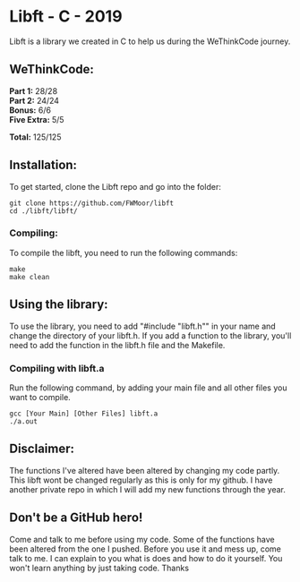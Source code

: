 # Libft - C - 2019

Libft is a library we created in C to help us during the WeThinkCode journey.

## WeThinkCode:

**Part 1:** 28/28  
**Part 2:** 24/24  
**Bonus:**  6/6  
**Five Extra:** 5/5  
  
**Total:** 125/125

## Installation:

To get started, clone the Libft repo and go into the folder:

```
git clone https://github.com/FWMoor/libft
cd ./libft/libft/
```

### Compiling:

To compile the libft, you need to run the following commands:

```
make
make clean
```

## Using the library:

To use the library, you need to add "#include "libft.h"" in your name and change the directory of your libft.h.
If you add a function to the library, you'll need to add the function in the libft.h file and the Makefile.

### Compiling with libft.a

Run the following command, by adding your main file and all other files you want to compile.

```
gcc [Your Main] [Other Files] libft.a
./a.out
```

## Disclaimer:

The functions I've altered have been altered by changing my code partly. This libft wont be changed regularly as this is only 
for my github. I have another private repo in which I will add my new functions through the year.

## Don't be a GitHub hero!

Come and talk to me before using my code. Some of the functions have been altered from the one I pushed.
Before you use it and mess up, come talk to me.
I can explain to you what is does and how to do it yourself.
You won't learn anything by just taking code.
Thanks
